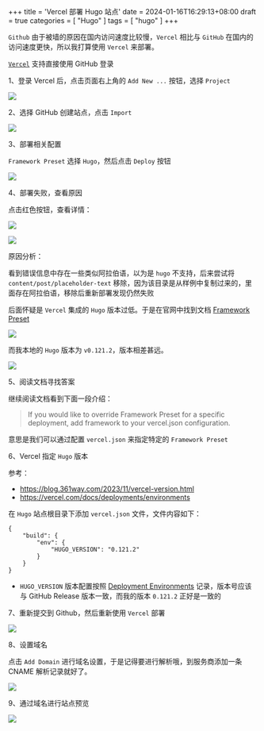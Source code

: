 +++
title = 'Vercel 部署 Hugo 站点'
date = 2024-01-16T16:29:13+08:00
draft = true
categories = [ "Hugo" ]
tags = [ "hugo" ]
+++

`Github` 由于被墙的原因在国内访问速度比较慢，`Vercel` 相比与 `GitHub` 在国内的访问速度更快，所以我打算使用 `Vercel` 来部署。

[`Vercel`](https://vercel.com/) 支持直接使用 GitHub 登录

1、登录 Vercel 后，点击页面右上角的 `Add New ...` 按钮，选择 `Project`

![](https://minio.einscat.com:19000/notes/hugo/220.png)

2、选择 GitHub 创建站点，点击 `Import`

![](https://minio.einscat.com:19000/notes/hugo/230.png)

3、部署相关配置

`Framework Preset` 选择 `Hugo`，然后点击 `Deploy` 按钮

![](https://minio.einscat.com:19000/notes/hugo/240.png)


4、部署失败，查看原因

点击红色按钮，查看详情：

![](https://minio.einscat.com:19000/notes/hugo/250.png)

![](https://minio.einscat.com:19000/notes/hugo/260.png)

原因分析：

看到错误信息中存在一些类似阿拉伯语，以为是 `hugo` 不支持，后来尝试将 `content/post/placeholder-text` 移除，因为该目录是从样例中复制过来的，里面存在阿拉伯语，移除后重新部署发现仍然失败

后面怀疑是 `Vercel` 集成的 `Hugo` 版本过低。于是在官网中找到文档 [Framework Preset](https://vercel.com/docs/deployments/configure-a-build#framework-versioning)

![](https://minio.einscat.com:19000/notes/hugo/270.png)

而我本地的 `Hugo` 版本为 `v0.121.2`，版本相差甚远。

![](https://minio.einscat.com:19000/notes/hugo/280.png)

5、阅读文档寻找答案

继续阅读文档看到下面一段介绍：

> If you would like to override Framework Preset for a specific deployment, add framework to your vercel.json configuration.

意思是我们可以通过配置 `vercel.json` 来指定特定的 `Framework Preset`

6、Vercel 指定 `Hugo` 版本

参考：

* https://blog.361way.com/2023/11/vercel-version.html
* https://vercel.com/docs/deployments/environments

在 `Hugo` 站点根目录下添加 `vercel.json` 文件，文件内容如下：

```
{
    "build": {
        "env": {
            "HUGO_VERSION": "0.121.2"
        }
    }
}
```

* `HUGO_VERSION` 版本配置按照 [Deployment Environments](https://vercel.com/docs/deployments/environments) 记录，版本号应该与 GitHub Release 版本一致，而我的版本 `0.121.2` 正好是一致的

7、重新提交到 Github，然后重新使用 `Vercel` 部署

![](https://minio.einscat.com:19000/notes/hugo/290.png)

8、设置域名

点击 `Add Domain` 进行域名设置，于是记得要进行解析哦，到服务商添加一条 CNAME 解析记录就好了。

![](https://minio.einscat.com:19000/notes/hugo/300.png)

9、通过域名进行站点预览

![](https://minio.einscat.com:19000/notes/hugo/310.png)